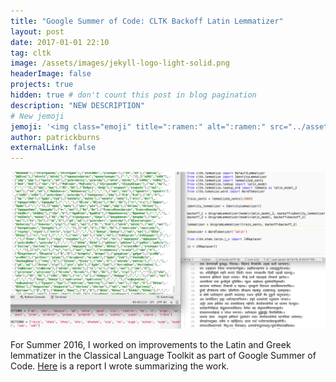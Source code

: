 ```yaml
---
title: "Google Summer of Code: CLTK Backoff Latin Lemmatizer"
layout: post
date: 2017-01-01 22:10
tag: cltk
image: /assets/images/jekyll-logo-light-solid.png
headerImage: false
projects: true
hidden: true # don't count this post in blog pagination
description: "NEW DESCRIPTION"
# New jemoji
jemoji: '<img class="emoji" title=":ramen:" alt=":ramen:" src="../assets/images/paper-icon.png" height="20" width="20" align="absmiddle">'
author: patrickburns
externalLink: false
---
```

![Screenshot](../assets/images/gsoc.png)

For Summer 2016, I worked on improvements to the Latin and Greek lemmatizer in the Classical Language Toolkit as part of Google Summer of Code. [Here](https://disiectamembra.wordpress.com/2016/08/23/wrapping-up-google-summer-of-code/) is a report I wrote summarizing the work.
